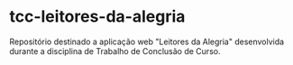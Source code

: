 # tcc-leitores-da-alegria

Repositório destinado a aplicação web "Leitores da Alegria" desenvolvida durante a disciplina de Trabalho de Conclusão de Curso.
